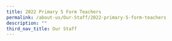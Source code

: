 ```yaml
---
title: 2022 Primary 5 Form Teachers
permalink: /about-us/Our-Staff/2022-primary-5-form-teachers
description: ""
third_nav_title: Our Staff
---
```

